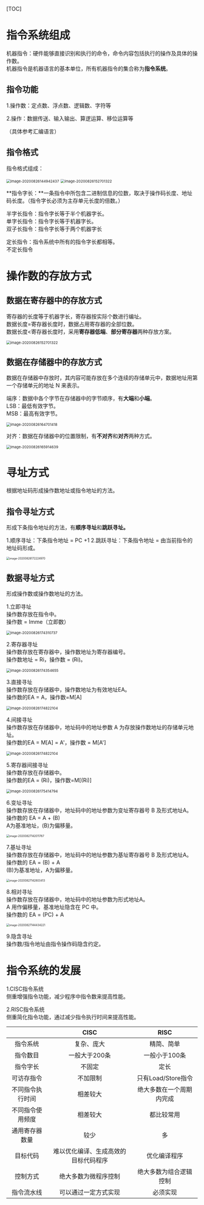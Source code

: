 [TOC]



# 指令系统组成

机器指令：硬件能够直接识别和执行的命令，命令内容包括执行的操作及具体的操作数。  
机器指令是机器语言的基本单位，所有机器指令的集合称为**指令系统**。

## 指令功能

1.操作数：定点数、浮点数、逻辑数、字符等

2.操作：数据传送、输入输出、算逻运算、移位运算等

（具体参考汇编语言）

## 指令格式

指令格式组成：

<img src="C:\Users\GaoWei\Desktop\新建文件夹\图片\4_1.png" alt="image-20200826144942437" style="zoom:67%;" />

<img src="C:\Users\GaoWei\Desktop\新建文件夹\图片\4_2.png" alt="image-20200826152701322" style="zoom:67%;" />

**指令字长：**一条指令中所包含二进制信息的位数，取决于操作码长度、地址码长度。（指令字长必须为主存单元长度的倍数。）    

半字长指令：指令字长等于半个机器字长。  
单字长指令：指令字长等于机器字长。   
双子长指令：指令字长等于两个机器字长  

定长指令：指令系统中所有的指令字长都相等。  
不定长指令

















# 操作数的存放方式

## 数据在寄存器中的存放方式

寄存器的长度等于机器字长，寄存器按实际个数进行编址。  
数据长度=寄存器长度时，数据占用寄存器的全部位数。  
数据长度<寄存器长度时，采用**寄存器低端**、**部分寄存器**两种存放方案。 

<img src="C:\Users\GaoWei\Desktop\新建文件夹\图片\4_3.png" alt="image-20200826152701322" style="zoom:67%;" />

## 数据在存储器中的存放方式

数据在存储器中存放时，其内容可能存放在多个连续的存储单元中，数据地址用第一个存储单元的地址 N 来表示。

端序：数据中各个字节在存储器中的字节顺序，有**大端**和**小端**。  
LSB：最低有效字节。  
MSB：最高有效字节。

<img src="C:\Users\GaoWei\Desktop\新建文件夹\图片\4_4.png" alt="image-20200826164701418" style="zoom: 67%;" />

对齐：数据在存储器中的位置限制，有**不对齐**和**对齐**两种方式。

<img src="C:\Users\GaoWei\Desktop\新建文件夹\图片\4_5.png" alt="image-20200826165914639" style="zoom:67%;" />















# 寻址方式

根据地址码形成操作数地址或指令地址的方法。

## 指令寻址方式

形成下条指令地址的方法，有**顺序寻址**和**跳跃寻址。**

1.顺序寻址：下条指令地址 = PC +1 
2.跳跃寻址：下条指令地址 = 由当前指令的地址码形成。

<img src="C:\Users\GaoWei\Desktop\新建文件夹\图片\4_6.png" alt="image-20200826172224970" style="zoom:50%;" />

## 数据寻址方式

形成操作数或操作数地址的方法。

1.立即寻址  
	操作数存放在指令中。  
	操作数 = Imme（立即数）

<img src="C:\Users\GaoWei\Desktop\新建文件夹\图片\4_7.png" alt="image-20200826174310737" style="zoom:67%;" />

2.寄存器寻址  
	操作数存放在寄存器中，操作数地址为寄存器编号。  
	操作数地址 = Ri，操作数 = (Ri)。

<img src="C:\Users\GaoWei\Desktop\新建文件夹\图片\4_8.png" alt="image-20200826174354655" style="zoom:67%;" />

3.直接寻址  
	操作数存放在存储器中，操作数地址为有效地址EA。  
	操作数的EA = A，操作数=M[A]

<img src="C:\Users\GaoWei\Desktop\新建文件夹\图片\4_9.png" alt="image-20200826174822104" style="zoom:67%;" />

4.间接寻址  
	操作数存放在存储器中，地址码中的地址参数 A 为存放操作数地址的存储单元地址。  
	操作数的EA = M[A] = A'，操作数 = M[A']

<img src="C:\Users\GaoWei\Desktop\新建文件夹\图片\4_10.png" alt="image-20200826174822104" style="zoom:67%;" />

5.寄存器间接寻址  
	操作数存放在存储器中。  
	操作数的EA = (Ri)，操作数=M[(Ri)]

<img src="C:\Users\GaoWei\Desktop\新建文件夹\图片\4_11.png" alt="image-20200826175414794" style="zoom:67%;" />

6.变址寻址  
	操作数存放在存储器中，地址码中的地址参数为变址寄存器号 B 及形式地址A。  
	操作数的 EA =  A + (B)  
	A为基准地址，(B)为偏移量。

<img src="C:\Users\GaoWei\Desktop\新建文件夹\图片\4_12.png" alt="image-20200827142011767" style="zoom:50%;" />

7.基址寻址  
	操作数存放在存储器中，地址码中的地址参数为基址寄存器号 B 及形式地址A。   
	操作数的 EA = (B) + A  
	(B)为基准地址，A为偏移量。

<img src="C:\Users\GaoWei\Desktop\新建文件夹\图片\4_13.png" alt="image-20200827142803413" style="zoom:50%;" />   

8.相对寻址  
	操作数存放在存储器中，地址码中的地址参数为形式地址A。  
	A 用作偏移量，基准地址隐含在 PC 中。  
	操作数的 EA = (PC) + A 

<img src="C:\Users\GaoWei\Desktop\新建文件夹\图片\4_14.png" alt="image-20200827144434221" style="zoom:50%;" />

9.隐含寻址  
	操作数/指令地址由指令操作码隐含约定。















# 指令系统的发展

1.CISC指令系统  
	侧重增强指令功能，减少程序中指令数来提高性能。  

2.RISC指令系统  
	侧重简化指令功能，通过减少指令执行时间来提高性能。  

|                  |                 CISC                 |           RISC           |
| :--------------: | :----------------------------------: | :----------------------: |
|     指令系统     |              复杂、庞大              |        精简、简单        |
|     指令数目     |            一般大于200条             |      一般小于100条       |
|     指令字长     |                不固定                |           定长           |
|    可访存指令    |               不加限制               |    只有Load/Store指令    |
| 不同指令执行时间 |               相差较大               | 绝大多数在一个周期内完成 |
| 不同指令使用频度 |               相差较大               |        都比较常用        |
|  通用寄存器数量  |                 较少                 |            多            |
|     目标代码     | 难以优化编译、生成高效的目标代码程序 |       优化编译程序       |
|     控制方式     |         绝大多数为微程序控制         |  绝大多数为组合逻辑控制  |
|    指令流水线    |         可以通过一定方式实现         |         必须实现         |

